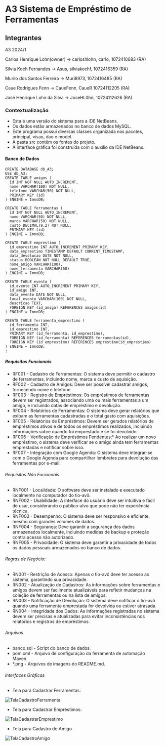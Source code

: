 # A3 Sistema de Empréstimo de Ferramentas

## Integrantes 

A3 2024/1

Carlos Henrique Lohn(owner) -> carloshlohn, carlo, 1072410683 (RA)

Silvia Koch Fernandes -> Asus, silviakochf, 1072416359 (RA)

Murilo dos Santos Ferreira -> Muri8973, 1072416485 (RA)

Caue Rodrigues Fenn -> CaueFenn, CaueR 10724112205 (RA)

José Henrique Lohn da Silva -> JoseHL0hn, 10724112626 (RA)


### Contextualização

- Esta é uma versão do sistema para a IDE NetBeans.<br> 
- Os dados estão armazenados no banco de dados MySQL.<br>
- Este programa possui diversas classes organizada nos pacotes, principal, visao, dao e model.<br>
- A pasta src contêm os fontes do projeto.<br>
- A interface gráfica foi construída com o auxílio da IDE NetBeans.<br>

#### Banco de Dados

```
CREATE DATABASE db_A3;
USE db_A3;
CREATE TABLE amigos (
  id INT NOT NULL AUTO_INCREMENT,
  nome VARCHAR(100) NOT NULL,
  telefone VARCHAR(50) NOT NULL,
  PRIMARY KEY (id)
) ENGINE = InnoDB;

CREATE TABLE ferramentas (
  id INT NOT NULL AUTO_INCREMENT,
  nome VARCHAR(50) NOT NULL,
  marca VARCHAR(50) NOT NULL,
  custo DECIMAL(9,2) NOT NULL,
  PRIMARY KEY (id)
) ENGINE = InnoDB;

CREATE TABLE emprestimo (
  id_emprestimo INT AUTO_INCREMENT PRIMARY KEY,
  data_emprestimo TIMESTAMP DEFAULT CURRENT_TIMESTAMP,
  data_devolucao DATE NOT NULL,
  status BOOLEAN NOT NULL DEFAULT TRUE,
  nome_amigo VARCHAR(100),
  nome_ferramenta VARCHAR(50)
) ENGINE = InnoDB;

CREATE TABLE evento (
  id_evento INT AUTO_INCREMENT PRIMARY KEY,
  id_amigo INT,
  data_evento DATE NOT NULL,
  local_evento VARCHAR(100) NOT NULL,
  descricao TEXT,
  FOREIGN KEY (id_amigo) REFERENCES amigos(id)
) ENGINE = InnoDB;

CREATE TABLE ferramenta_emprestimo (
  id_ferramenta INT,
  id_emprestimo INT,
  PRIMARY KEY (id_ferramenta, id_emprestimo),
  FOREIGN KEY (id_ferramenta) REFERENCES ferramentas(id),
  FOREIGN KEY (id_emprestimo) REFERENCES emprestimo(id_emprestimo)
) ENGINE = InnoDB;
;
```

##### Requisitos Funcionais

- RF001 - Cadastro de Ferramentas: O sistema deve permitir o cadastro de ferramentas, incluindo nome, marca e custo de aquisição.
- RF002 - Cadastro de Amigos: Deve ser possível cadastrar amigos, fornecendo nome e telefone.
- RF003 - Registro de Empréstimos: Os empréstimos de ferramentas devem ser registrados, associando uma ou mais ferramentas a um amigo, e incluindo datas de empréstimo e devolução.
- RF004 - Relatórios de Ferramentas: O sistema deve gerar relatórios que exibam as ferramentas cadastradas e o total gasto com aquisições.
- RF005 - Relatórios de Empréstimos: Devem ser gerados relatórios de empréstimos ativos e de todos os empréstimos realizados, incluindo informações sobre quando foi emprestado e se foi devolvido.
- RF006 - Verificação de Empréstimos Pendentes:* Ao realizar um novo empréstimo, o sistema deve verificar se o amigo ainda tem ferramentas emprestadas e notificar sobre isso.
- RF007 - Integração com Google Agenda: O sistema deve integrar-se com o Google Agenda para compartilhar lembretes para devolução das ferramentas por e-mail.

###### Requisitos Não Funcionais:

- RNF001 - Localidade: O software deve ser instalado e executado localmente no computador do tio-avô.
- RNF002 - Usabilidade: A interface do usuário deve ser intuitiva e fácil de usar, considerando o público-alvo que pode não ter experiência técnica.
- RNF003 - Desempenho: O sistema deve ser responsivo e eficiente, mesmo com grandes volumes de dados.
- RNF004 - Segurança: Deve garantir a segurança dos dados armazenados localmente, incluindo medidas de backup e proteção contra acesso não autorizado.
- RNF005 - Privacidade: O sistema deve garantir a privacidade de todos os dados pessoais armazenados no banco de dados.

###### Regras de Negócio:

- RN001 - Restrição de Acesso: Apenas o tio-avô deve ter acesso ao sistema, garantindo sua privacidade.
- RN002 - Atualização de Cadastros: As informações sobre ferramentas e amigos devem ser facilmente atualizáveis para refletir mudanças na coleção de ferramentas ou na lista de amigos.
- RN003 - Notificação de Devolução: O sistema deve notificar o tio-avô quando uma ferramenta emprestada for devolvida ou estiver atrasada.
- RN004 - Integridade dos Dados: As informações registradas no sistema devem ser precisas e atualizadas para evitar inconsistências nos relatórios e registros de empréstimos.

###### Arquivos

- banco.sql - Script do banco de dados.
- pom.xml - Arquivo de configuração da ferramenta de automação Maven.
- *.png - Arquivos de imagens do README.md.

###### Interfaces Gráficas

- Tela para Cadastrar Ferramentas:
  
![TelaCadastroFerramenta](https://github.com/carloshlohn/SistemaEmprestimoFerramentas/assets/165094807/f035e339-579c-4e04-b340-8a1d88fe5f09)

- Tela para Cadastrar Empréstimos:
  
![TelaCadastrarEmprestimo](https://github.com/carloshlohn/SistemaEmprestimoFerramentas/assets/165094807/b27860c3-2a33-40c7-afad-5158d06dd852)

- Tela para Cadastro de Amigo

![TelaCadastroAmigo](https://github.com/carloshlohn/SistemaEmprestimoFerramentas/assets/165094807/77172d23-7f53-47cf-842e-acd4de7adc3f)
